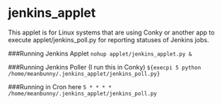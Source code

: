 # jenkins_applet
This applet is for Linux systems that are using Conky or another app 
to execute applet/jenkins_poll.py for reporting statuses of Jenkins jobs.

###Running Jenkins Applet
`nohup applet/jenkins_applet.py &`

###Running Jenkins Poller (I run this in Conky)
`${execpi 5 python /home/meanbunny/.jenkins_applet/jenkins_poll.py}`

###Running in Cron here
`5 * * * * /home/meanbunny/.jenkins_applet/jenkins_poll.py`

